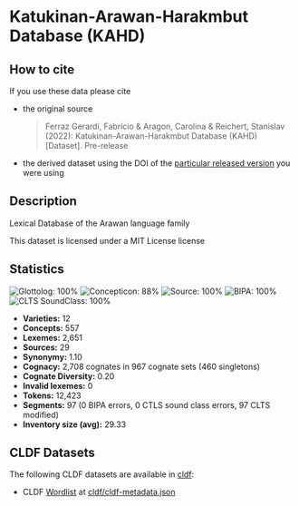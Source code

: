 # Katukinan-Arawan-Harakmbut Database (KAHD)

## How to cite

If you use these data please cite
- the original source
  > Ferraz Gerardi, Fabrício & Aragon, Carolina & Reichert, Stanislav (2022): Katukinan-Arawan-Harakmbut Database (KAHD) [Dataset]. Pre-release
- the derived dataset using the DOI of the [particular released version](../../releases/) you were using

## Description


Lexical Database of the Arawan language family

This dataset is licensed under a MIT License license

## Statistics


![Glottolog: 100%](https://img.shields.io/badge/Glottolog-100%25-brightgreen.svg "Glottolog: 100%")
![Concepticon: 88%](https://img.shields.io/badge/Concepticon-88%25-yellowgreen.svg "Concepticon: 88%")
![Source: 100%](https://img.shields.io/badge/Source-100%25-brightgreen.svg "Source: 100%")
![BIPA: 100%](https://img.shields.io/badge/BIPA-100%25-brightgreen.svg "BIPA: 100%")
![CLTS SoundClass: 100%](https://img.shields.io/badge/CLTS%20SoundClass-100%25-brightgreen.svg "CLTS SoundClass: 100%")

- **Varieties:** 12
- **Concepts:** 557
- **Lexemes:** 2,651
- **Sources:** 29
- **Synonymy:** 1.10
- **Cognacy:** 2,708 cognates in 967 cognate sets (460 singletons)
- **Cognate Diversity:** 0.20
- **Invalid lexemes:** 0
- **Tokens:** 12,423
- **Segments:** 97 (0 BIPA errors, 0 CTLS sound class errors, 97 CLTS modified)
- **Inventory size (avg):** 29.33

## CLDF Datasets

The following CLDF datasets are available in [cldf](cldf):

- CLDF [Wordlist](https://github.com/cldf/cldf/tree/master/modules/Wordlist) at [cldf/cldf-metadata.json](cldf/cldf-metadata.json)
